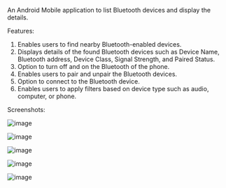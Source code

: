 An Android Mobile application to list Bluetooth devices and display the details. 

Features:
1. Enables users to find nearby Bluetooth-enabled devices.
2. Displays details of the found Bluetooth devices such as Device Name, Bluetooth address, Device Class, Signal Strength, and Paired Status.
3. Option to turn off and on the Bluetooth of the phone.
4. Enables users to pair and unpair the Bluetooth devices.
5. Option to connect to the Bluetooth device.
6. Enables users to apply filters based on device type such as audio, computer, or phone.

Screenshots:

![image](https://github.com/suryodayach/Bluetooth-Search/assets/17293246/c5b7987b-e7b3-40e7-bb1b-a2f0f909f430)

![image](https://github.com/suryodayach/Bluetooth-Search/assets/17293246/6dc9072d-b62e-434f-8007-685546abf1cd)

![image](https://github.com/suryodayach/Bluetooth-Search/assets/17293246/06efcee5-e705-44b5-ae04-7070b20f610b)

![image](https://github.com/suryodayach/Bluetooth-Search/assets/17293246/0eb90971-abc7-4756-a1e1-be89f5bee242)

![image](https://github.com/suryodayach/Bluetooth-Search/assets/17293246/13f9cd48-904f-4095-be32-8072026db925)

